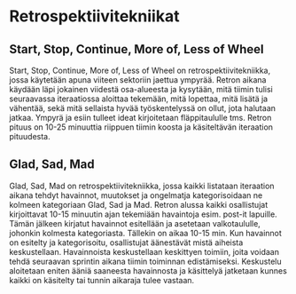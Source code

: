 # Retrospektiivitekniikat

## Start, Stop, Continue, More of, Less of Wheel

Start, Stop, Continue, More of, Less of Wheel on retrospektiivitekniikka, jossa käytetään apuna viiteen
sektoriin jaettua ympyrää. Retron aikana käydään läpi jokainen viidestä osa-alueesta ja kysytään, mitä
tiimin tulisi seuraavassa iteraatiossa aloittaa tekemään, mitä lopettaa, mitä lisätä ja vähentää, sekä mitä sellaista hyvää työskentelyssä on ollut, jota halutaan jatkaa. Ympyrä ja esiin tulleet ideat kirjoitetaan fläppitaululle tms. Retron pituus on 10-25 minuuttia riippuen tiimin koosta ja käsiteltävän iteraation pituudesta. 

## Glad, Sad, Mad

Glad, Sad, Mad on retrospektiivitekniikka, jossa kaikki listataan iteraation aikana tehdyt havainnot, muutokset ja ongelmatja kategorisoidaan ne kolmeen kategoriaan Glad, Sad ja Mad. Retron alussa kaikki osallistujat kirjoittavat 10-15 minuutin ajan tekemiään havaintoja esim. post-it lapuille. Tämän jälkeen kirjatut havainnot esitellään ja asetetaan valkotaululle, johonkin kolmesta kategoriasta. Tällekin on aikaa 10-15 min. Kun havainnot on esitelty ja kategorisoitu, osallistujat äänestävät mistä aiheista keskustellaan. Havainnoista keskustellaan keskittyen toimiin, joita voidaan tehdä seuraavan sprintin aikana tiimin toiminnan edistämiseksi. Keskustelu aloitetaan eniten ääniä saaneesta havainnosta ja käsittelyä jatketaan kunnes kaikki on käsitelty tai tunnin aikaraja tulee vastaan. 


